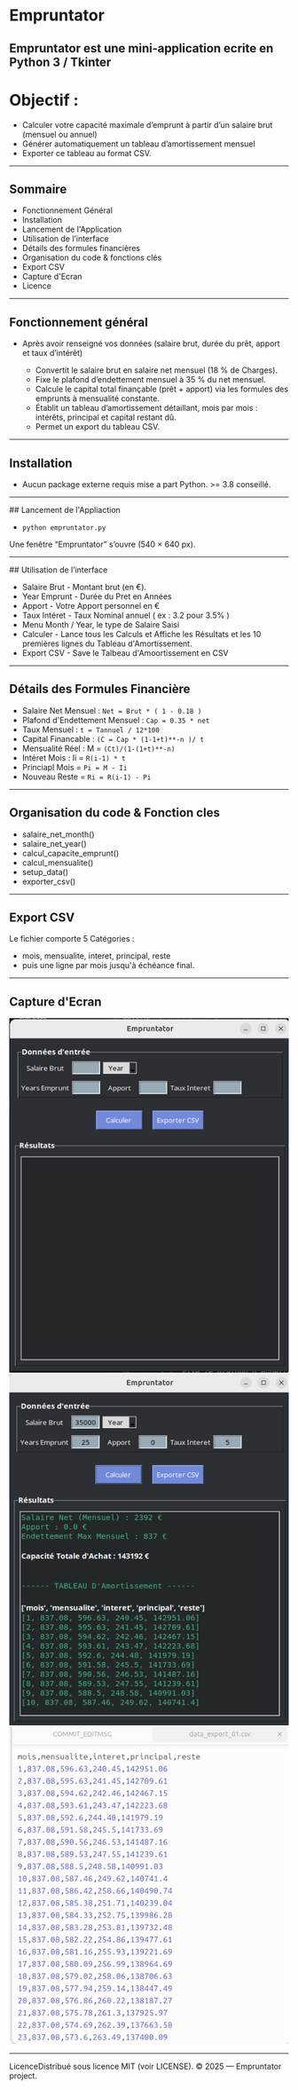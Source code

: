 # Empruntator 

Empruntator est une mini‑application  ecrite en Python 3 / Tkinter 
---

# Objectif : 

- Calculer votre capacité maximale d’emprunt à partir d’un salaire brut (mensuel ou annuel)
- Générer automatiquement un tableau d’amortissement mensuel
- Exporter ce tableau au format CSV.

---

## Sommaire 

- Fonctionnement Général
- Installation
- Lancement de l'Application
- Utilisation de l’interface
- Détails des formules financières
- Organisation du code & fonctions clés
- Export CSV
- Capture d'Ecran
- Licence

---

## Fonctionnement général

- Après avoir renseigné vos données (salaire brut, durée du prêt, apport et taux d’intérêt)

    - Convertit le salaire brut en salaire net mensuel (18 % de Charges).
    - Fixe le plafond d’endettement mensuel à 35 % du net mensuel.
    - Calcule le capital total finançable (prêt + apport) via les formules des emprunts à mensualité constante.
    - Établit un tableau d’amortissement détaillant, mois par mois : intérêts, principal et capital restant dû.
    - Permet un export du tableau CSV.

---

## Installation 
-  Aucun package externe requis mise a part Python. >= 3.8 conseillé.
---

## Lancement de l'Appliaction
- `python empruntator.py`

Une fenêtre “Empruntator” s’ouvre (540 × 640 px).

---

## Utilisation de l’interface 

- Salaire Brut - Montant brut (en €). 
- Year Emprunt - Durée du Pret en Années
- Apport - Votre Apport personnel en €
- Taux Intéret - Taux Nominal annuel ( ex : 3.2 pour 3.5% )
- Menu Month / Year, le type de Salaire Saisi
- Calculer - Lance tous les Calculs et Affiche les Résultats et les 10 premières lignes du Tableau d'Amortissement. 
- Export CSV - Save le Talbeau d'Amoortissement en CSV

---

## Détails des Formules Financière 

- Salaire Net Mensuel : `Net = Brut * ( 1 - 0.18 )`
- Plafond d'Endettement Mensuel : `Cap = 0.35 * net`
- Taux Mensuel : `t = Tannuel / 12*100`
- Capital Financable : `(C = Cap * (1-1+t)**-n )/ t`
- Mensualité Réel : M = `(Ct)/(1-(1+t)**-n)`
- Intéret Mois : Ii = `R(i-1) * t`
- Princiapl Mois = `Pi = M - Ii`
- Nouveau Reste = `Ri = R(i-1) - Pi`


---

## Organisation du code & Fonction cles

- salaire_net_month()
- salaire_net_year()
- calcul_capacite_emprunt()
- calcul_mensualite()
- setup_data()
- exporter_csv()

---

## Export CSV

Le fichier comporte 5 Catégories : 
- mois, mensualite, interet, principal, reste
- puis une ligne par mois jusqu'à échéance final. 

---

## Capture d'Ecran

![Fenêtre principale](images/ouverture.png)
![Exemple de résultat](images/calcul_resultat.png)
![Export CSV](images/export_csv.png)

---

LicenceDistribué sous licence MIT (voir LICENSE).
© 2025 — Empruntator project.
